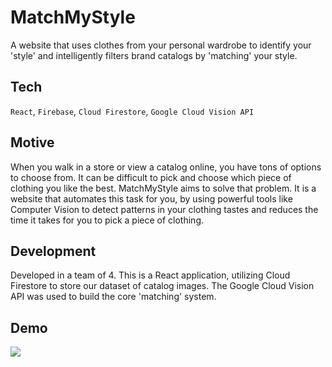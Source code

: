 # MatchMyStyle

A website that uses clothes from your personal wardrobe to identify your 'style' and intelligently filters brand catalogs by 'matching' your style.

## Tech

`React`, `Firebase`, `Cloud Firestore`, `Google Cloud Vision API`

## Motive

When you walk in a store or view a catalog online, you have tons of options to choose from. It can be difficult to pick and choose which piece of clothing you like the best. MatchMyStyle aims to solve that problem. It is a website that automates this task for you, by using powerful tools like Computer Vision to detect patterns in your clothing tastes and reduces the time it takes for you to pick a piece of clothing.

## Development

Developed in a team of 4. This is a React application, utilizing Cloud Firestore to store our dataset of catalog images. The Google Cloud Vision API was used to build the core 'matching' system.

## Demo

![](https://i.imgur.com/MSqmGQN.jpg)
